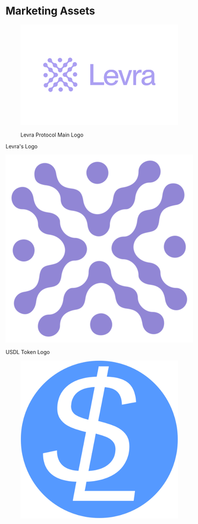 # Marketing Assets

<figure><img src="../.gitbook/assets/Levra-logo-text.png" alt=""><figcaption><p>Levra Protocol Main Logo</p></figcaption></figure>

Levra's Logo

![](<../.gitbook/assets/Levra-logo.png>)

USDL Token Logo

<figure><img src="../.gitbook/assets/USDL_Token.png" alt=""><figcaption></figcaption></figure>
